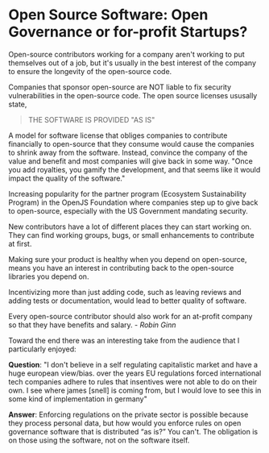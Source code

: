 # Open Source Software: Open Governance or for-profit Startups?

Open-source contributors working for a company aren't working to put themselves out of a job, but it's usually in the best interest of the company to ensure the longevity of the open-source code.

Companies that sponsor open-source are NOT liable to fix security vulnerabilities in the open-source code. The open source licenses ususally state,

> THE SOFTWARE IS PROVIDED "AS IS"

A model for software license that obliges companies to contribute financially to open-source that they consume would cause the companies to shrink away from the software. Instead, convince the company of the value and benefit and most companies will give back in some way. "Once you add royalties, you gamify the development, and that seems like it would impact the quality of the software."

Increasing popularity for the partner program (Ecosystem Sustainability Program) in the OpenJS Foundation where companies step up to give back to open-source, especially with the US Government mandating security.

New contributors have a lot of different places they can start working on. They can find working groups, bugs, or small enhancements to contribute at first.

Making sure your product is healthy when you depend on open-source, means you have an interest in contributing back to the open-source libraries you depend on.

Incentivizing more than just adding code, such as leaving reviews and adding tests or documentation, would lead to better quality of software.

Every open-source contributor should also work for an at-profit company so that they have benefits and salary. - *Robin Ginn*

Toward the end there was an interesting take from the audience that I particularly enjoyed:

**Question**: "I don't believe in a self regulating capitalistic market and have a huge european view/bias. over the years EU regulations forced international tech companies adhere to rules that insentives were not able to do on their own. I see where james [snell] is coming from, but I would love to see this in some kind of implementation in germany"

**Answer**: Enforcing regulations on the private sector is possible because they process personal data, but how would you enforce rules on open governance software that is distributed “as is?” You can't. The obligation is on those using the software, not on the software itself.
